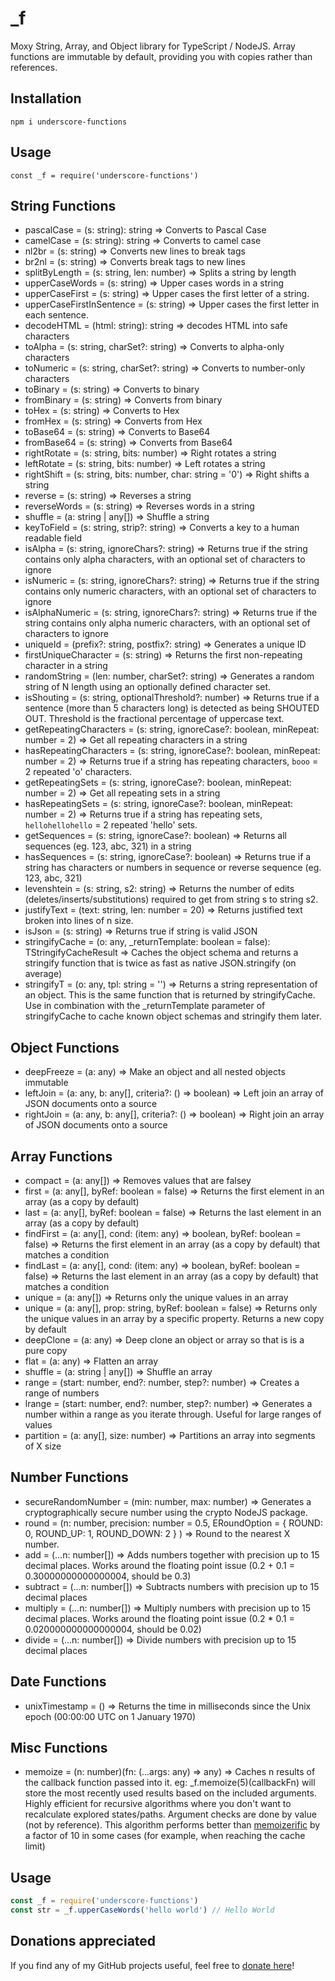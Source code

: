 # \_f

Moxy String, Array, and Object library for TypeScript / NodeJS. Array functions are immutable by default, providing you with copies rather than references.

## Installation

```
npm i underscore-functions
```

## Usage

```
const _f = require('underscore-functions')
```

## String Functions

-   pascalCase = (s: string): string => Converts to Pascal Case
-   camelCase = (s: string): string => Converts to camel case
-   nl2br = (s: string) => Converts new lines to break tags
-   br2nl = (s: string) => Converts break tags to new lines
-   splitByLength = (s: string, len: number) => Splits a string by length
-   upperCaseWords = (s: string) => Upper cases words in a string
-   upperCaseFirst = (s: string) => Upper cases the first letter of a string.
-   upperCaseFirstInSentence = (s: string) => Upper cases the first letter in each sentence.
-   decodeHTML = (html: string): string => decodes HTML into safe characters
-   toAlpha = (s: string, charSet?: string) => Converts to alpha-only characters
-   toNumeric = (s: string, charSet?: string) => Converts to number-only characters
-   toBinary = (s: string) => Converts to binary
-   fromBinary = (s: string) => Converts from binary
-   toHex = (s: string) => Converts to Hex
-   fromHex = (s: string) => Converts from Hex
-   toBase64 = (s: string) => Converts to Base64
-   fromBase64 = (s: string) => Converts from Base64
-   rightRotate = (s: string, bits: number) => Right rotates a string
-   leftRotate = (s: string, bits: number) => Left rotates a string
-   rightShift = (s: string, bits: number, char: string = '0') => Right shifts a string
-   reverse = (s: string) => Reverses a string
-   reverseWords = (s: string) => Reverses words in a string
-   shuffle = (a: string | any[]) => Shuffle a string
-   keyToField = (s: string, strip?: string) => Converts a key to a human readable field
-   isAlpha = (s: string, ignoreChars?: string) => Returns true if the string contains only alpha characters, with an optional set of characters to ignore
-   isNumeric = (s: string, ignoreChars?: string) => Returns true if the string contains only numeric characters, with an optional set of characters to ignore
-   isAlphaNumeric = (s: string, ignoreChars?: string) => Returns true if the string contains only alpha numeric characters, with an optional set of characters to ignore
-   uniqueId = (prefix?: string, postfix?: string) => Generates a unique ID
-   firstUniqueCharacter = (s: string) => Returns the first non-repeating character in a string
-   randomString = (len: number, charSet?: string) => Generates a random string of N length using an optionally defined character set.
-   isShouting = (s: string, optionalThreshold?: number) => Returns true if a sentence (more than 5 characters long) is detected as being SHOUTED OUT. Threshold is the fractional percentage of uppercase text.
-   getRepeatingCharacters = (s: string, ignoreCase?: boolean, minRepeat: number = 2) => Get all repeating characters in a string
-   hasRepeatingCharacters = (s: string, ignoreCase?: boolean, minRepeat: number = 2) => Returns true if a string has repeating characters, `booo` = 2 repeated 'o' characters.
-   getRepeatingSets = (s: string, ignoreCase?: boolean, minRepeat: number = 2) => Get all repeating sets in a string
-   hasRepeatingSets = (s: string, ignoreCase?: boolean, minRepeat: number = 2) => Returns true if a string has repeating sets, `hellohellohello` = 2 repeated 'hello' sets.
-   getSequences = (s: string, ignoreCase?: boolean) => Returns all sequences (eg. 123, abc, 321) in a string
-   hasSequences = (s: string, ignoreCase?: boolean) => Returns true if a string has characters or numbers in sequence or reverse sequence (eg. 123, abc, 321)
-   levenshtein = (s: string, s2: string) => Returns the number of edits (deletes/inserts/substitutions) required to get from string s to string s2.
-   justifyText = (text: string, len: number = 20) => Returns justified text broken into lines of n size.
-   isJson = (s: string) => Returns true if string is valid JSON
-   stringifyCache = (o: any, \_returnTemplate: boolean = false): TStringifyCacheResult => Caches the object schema and returns a stringify function that is twice as fast as native JSON.stringify (on average)
-   stringifyT = (o: any, tpl: string = '') => Returns a string representation of an object. This is the same function that is returned by stringifyCache. Use in combination with the \_returnTemplate parameter of stringifyCache to cache known object schemas and stringify them later.

## Object Functions

-   deepFreeze = (a: any) => Make an object and all nested objects immutable
-   leftJoin = (a: any, b: any[], criteria?: () => boolean) => Left join an array of JSON documents onto a source
-   rightJoin = (a: any, b: any[], criteria?: () => boolean) => Right join an array of JSON documents onto a source

## Array Functions

-   compact = (a: any[]) => Removes values that are falsey
-   first = (a: any[], byRef: boolean = false) => Returns the first element in an array (as a copy by default)
-   last = (a: any[], byRef: boolean = false) => Returns the last element in an array (as a copy by default)
-   findFirst = (a: any[], cond: (item: any) => boolean, byRef: boolean = false) => Returns the first element in an array (as a copy by default) that matches a condition
-   findLast = (a: any[], cond: (item: any) => boolean, byRef: boolean = false) => Returns the last element in an array (as a copy by default) that matches a condition
-   unique = (a: any[]) => Returns only the unique values in an array
-   unique = (a: any[], prop: string, byRef: boolean = false) => Returns only the unique values in an array by a specific property. Returns a new copy by default
-   deepClone = (a: any) => Deep clone an object or array so that is is a pure copy
-   flat = (a: any) => Flatten an array
-   shuffle = (a: string | any[]) => Shuffle an array
-   range = (start: number, end?: number, step?: number) => Creates a range of numbers
-   lrange = (start: number, end?: number, step?: number) => Generates a number within a range as you iterate through. Useful for large ranges of values
-   partition = (a: any[], size: number) => Partitions an array into segments of X size

## Number Functions

-   secureRandomNumber = (min: number, max: number) => Generates a cryptographically secure number using the crypto NodeJS package.
-   round = (n: number, precision: number = 0.5, ERoundOption = { ROUND: 0, ROUND_UP: 1, ROUND_DOWN: 2 } ) => Round to the nearest X number.
-   add = (...n: number[]) => Adds numbers together with precision up to 15 decimal places. Works around the floating point issue (0.2 + 0.1 = 0.30000000000000004, should be 0.3)
-   subtract = (...n: number[]) => Subtracts numbers with precision up to 15 decimal places
-   multiply = (...n: number[]) => Multiply numbers with precision up to 15 decimal places. Works around the floating point issue (0.2 \* 0.1 = 0.020000000000000004, should be 0.02)
-   divide = (...n: number[]) => Divide numbers with precision up to 15 decimal places

## Date Functions

-   unixTimestamp = () => Returns the time in milliseconds since the Unix epoch (00:00:00 UTC on 1 January 1970)

## Misc Functions

-   memoize = (n: number)(fn: (...args: any) => any) => Caches n results of the callback function passed into it. eg: \_f.memoize(5)(callbackFn) will store the most recently used results based on the included arguments. Highly efficient for recursive algorithms where you don't want to recalculate explored states/paths. Argument checks are done by value (not by reference). This algorithm performs better than [memoizerific](https://github.com/thinkloop/memoizerific) by a factor of 10 in some cases (for example, when reaching the cache limit)

## Usage

```typescript
const _f = require('underscore-functions')
const str = _f.upperCaseWords('hello world') // Hello World
```

## Donations appreciated

If you find any of my GitHub projects useful, feel free to [donate here](https://www.paypal.com/cgi-bin/webscr?cmd=_s-xclick&hosted_button_id=EUDNKJR7GS3UQ&source=url)!
